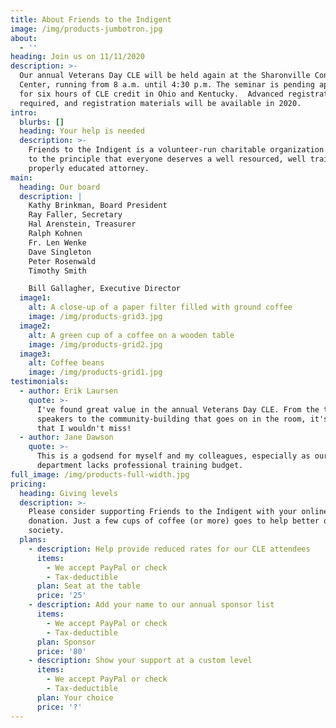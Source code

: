 ```yaml
---
title: About Friends to the Indigent
image: /img/products-jumbotron.jpg
about:
  - ''
heading: Join us on 11/11/2020
description: >-
  Our annual Veterans Day CLE will be held again at the Sharonville Convention
  Center, running from 8 a.m. until 4:30 p.m. The seminar is pending approval
  for six hours of CLE credit in Ohio and Kentucky.  Advanced registration is
  required, and registration materials will be available in 2020.
intro:
  blurbs: []
  heading: Your help is needed
  description: >-
    Friends to the Indigent is a volunteer-run charitable organization committed
    to the principle that everyone deserves a well resourced, well trained and
    properly educated attorney.
main:
  heading: Our board
  description: |
    Kathy Brinkman, Board President
    Ray Faller, Secretary
    Hal Arenstein, Treasurer
    Ralph Kohnen 
    Fr. Len Wenke
    Dave Singleton
    Peter Rosenwald
    Timothy Smith

    Bill Gallagher, Executive Director
  image1:
    alt: A close-up of a paper filter filled with ground coffee
    image: /img/products-grid3.jpg
  image2:
    alt: A green cup of a coffee on a wooden table
    image: /img/products-grid2.jpg
  image3:
    alt: Coffee beans
    image: /img/products-grid1.jpg
testimonials:
  - author: Erik Laursen
    quote: >-
      I've found great value in the annual Veterans Day CLE. From the top-notch
      speakers to the community-building that goes on in the room, it's an event
      that I wouldn't miss!
  - author: Jane Dawson
    quote: >-
      This is a godsend for myself and my colleagues, especially as our
      department lacks professional training budget.
full_image: /img/products-full-width.jpg
pricing:
  heading: Giving levels
  description: >-
    Please consider supporting Friends to the Indigent with your online
    donation. Just a few cups of coffee (or more) goes to help better our
    society.
  plans:
    - description: Help provide reduced rates for our CLE attendees
      items:
        - We accept PayPal or check
        - Tax-deductible
      plan: Seat at the table
      price: '25'
    - description: Add your name to our annual sponsor list
      items:
        - We accept PayPal or check
        - Tax-deductible
      plan: Sponsor
      price: '80'
    - description: Show your support at a custom level
      items:
        - We accept PayPal or check
        - Tax-deductible
      plan: Your choice
      price: '?'
---
```


